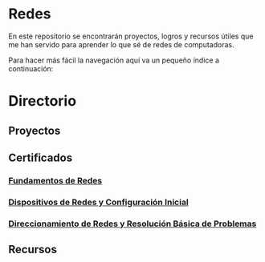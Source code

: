 # Redes

En este repositorio se encontrarán proyectos, logros y recursos útiles que me han servido para aprender lo que sé de redes de computadoras.

Para hacer más fácil la navegación aquí va un pequeño índice a continuación:

# Directorio

## Proyectos
## Certificados

### [Fundamentos de Redes](./Certificados/Cisco%20Fundamentos%20de%20Redes.pdf)

### [Dispositivos de Redes y Configuración Inicial](./Certificados/Cisco%20Dispositivos%20de%20Red%20y%20Configuración.pdf)

### [Direccionamiento de Redes y Resolución Básica de Problemas](./Certificados/Cisco%20Direccionamiento%20de%20Redes%20y%20Resolución%20de%20Problemas%20Básica.pdf)

## Recursos
